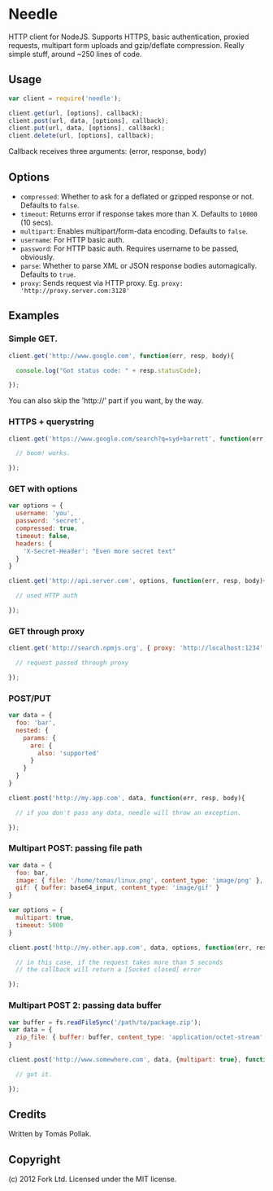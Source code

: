 Needle
======

HTTP client for NodeJS. Supports HTTPS, basic authentication, proxied requests, multipart
form uploads and gzip/deflate compression. Really simple stuff, around ~250 lines of code.

Usage
-----

``` js
var client = require('needle');

client.get(url, [options], callback);
client.post(url, data, [options], callback);
client.put(url, data, [options], callback);
client.delete(url, [options], callback);
```

Callback receives three arguments: (error, response, body)

Options
------

 - `compressed`: Whether to ask for a deflated or gzipped response or not. Defaults to `false`.
 - `timeout`: Returns error if response takes more than X. Defaults to `10000` (10 secs).
 - `multipart`: Enables multipart/form-data encoding. Defaults to `false`.
 - `username`: For HTTP basic auth.
 - `password`: For HTTP basic auth. Requires username to be passed, obviously.
 - `parse`: Whether to parse XML or JSON response bodies automagically. Defaults to `true`.
 - `proxy`: Sends request via HTTP proxy. Eg. `proxy: 'http://proxy.server.com:3128'`

Examples
--------

### Simple GET.

``` js
client.get('http://www.google.com', function(err, resp, body){

  console.log("Got status code: " + resp.statusCode);

});
```

You can also skip the 'http://' part if you want, by the way.

### HTTPS + querystring

``` js
client.get('https://www.google.com/search?q=syd+barrett', function(err, resp, body){

  // boom! works.

});
```

### GET with options

``` js
var options = {
  username: 'you',
  password: 'secret',
  compressed: true,
  timeout: false,
  headers: {
    'X-Secret-Header': "Even more secret text"
  }
}

client.get('http://api.server.com', options, function(err, resp, body){

  // used HTTP auth

});
```

### GET through proxy

``` js
client.get('http://search.npmjs.org', { proxy: 'http://localhost:1234' }, function(err, resp, body){

  // request passed through proxy

});
```

### POST/PUT

``` js
var data = {
  foo: 'bar',
  nested: {
    params: {
      are: {
        also: 'supported'
      }
    }
  }
}

client.post('http://my.app.com', data, function(err, resp, body){

  // if you don't pass any data, needle will throw an exception.

});
```

### Multipart POST: passing file path

``` js
var data = {
  foo: bar,
  image: { file: '/home/tomas/linux.png', content_type: 'image/png' },
  gif: { buffer: base64_input, content_type: 'image/gif' }
}

var options = {
  multipart: true,
  timeout: 5000
}

client.post('http://my.other.app.com', data, options, function(err, resp, body){

  // in this case, if the request takes more than 5 seconds
  // the callback will return a [Socket closed] error

});
```

### Multipart POST 2: passing data buffer

``` js
var buffer = fs.readFileSync('/path/to/package.zip');
var data = {
  zip_file: { buffer: buffer, content_type: 'application/octet-stream' },
}

client.post('http://www.somewhere.com', data, {multipart: true}, function(err, resp, body){

  // got it.

});
```

Credits
-------

Written by Tomás Pollak.

Copyright
-----

(c) 2012 Fork Ltd. Licensed under the MIT license.
